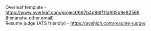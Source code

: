 Overleaf template - https://www.overleaf.com/project/667b4d86ff11a905b9e82566
(himanshu.other.email)  
Resume judge (ATS friendly) - https://ayehigh.com/resume-judge/
